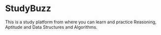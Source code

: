 # StudyBuzz
This is a study platform from where you can learn and practice Reasoning, Aptitude and Data Structures and Algorithms.   
